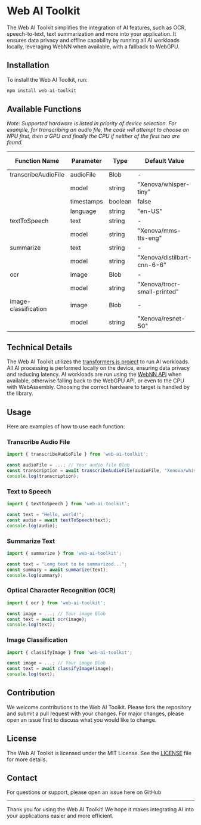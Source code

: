 
# Web AI Toolkit

The Web AI Toolkit simplifies the integration of AI features, such as OCR, speech-to-text, text summarization and more into your application. It ensures data privacy and offline capability by running all AI workloads locally, leveraging WebNN when available, with a fallback to WebGPU.

## Installation

To install the Web AI Toolkit, run:

```sh
npm install web-ai-toolkit
```

## Available Functions

*Note: Supported hardware is listed in priority of device selection. For example, for transcribing an audio file,
the code will attempt to choose an NPU first, then a GPU and finally the CPU if neither of the first two are found.*

| Function Name         | Parameter      | Type                   | Default Value | Supported Hardware |
|-----------------------|----------------|------------------------|---------------|--------------------|
| transcribeAudioFile   | audioFile      | Blob                   | -             | GPU / CPU               |
|                       | model          | string                 | "Xenova/whisper-tiny"|                    |
|                       | timestamps     | boolean                | false         |                    |
|                       | language       | string                 | "en-US"       |                    |
| textToSpeech          | text           | string                 | -             | GPU / CPU               |
|                       | model          | string                 | "Xenova/mms-tts-eng"|                    |
| summarize             | text           | string                 | -             | GPU / CPU               |
|                       | model          | string                 | "Xenova/distilbart-cnn-6-6"|                |
| ocr                   | image          | Blob                   | -             | GPU / CPU               |
|                       | model          | string                 | "Xenova/trocr-small-printed"|                 |
| image-classification  | image          | Blob                   | -             | NPU / GPU / CPU               |
|                       | model          | string                 | "Xenova/resnet-50"|                 |

## Technical Details

The Web AI Toolkit utilizes the [transformers.js project](https://huggingface.co/docs/transformers.js/index) to run AI workloads. All AI processing is performed locally on the device, ensuring data privacy and reducing latency. AI workloads are run using the [WebNN API](https://learn.microsoft.com/en-us/windows/ai/directml/webnn-overview) when available, otherwise falling back to the WebGPU API, or even to the CPU with WebAssembly. Choosing the correct hardware to target is handled by the library.

## Usage

Here are examples of how to use each function:

### Transcribe Audio File

```javascript
import { transcribeAudioFile } from 'web-ai-toolkit';

const audioFile = ...; // Your audio file Blob
const transcription = await transcribeAudioFile(audioFile, "Xenova/whisper-tiny", true, "en-US");
console.log(transcription);
```

### Text to Speech

```javascript
import { textToSpeech } from 'web-ai-toolkit';

const text = "Hello, world!";
const audio = await textToSpeech(text);
console.log(audio);
```

### Summarize Text

```javascript
import { summarize } from 'web-ai-toolkit';

const text = "Long text to be summarized...";
const summary = await summarize(text);
console.log(summary);
```

### Optical Character Recognition (OCR)

```javascript
import { ocr } from 'web-ai-toolkit';

const image = ...; // Your image Blob
const text = await ocr(image);
console.log(text);
```

### Image Classification

```javascript
import { classifyImage } from 'web-ai-toolkit';

const image = ...; // Your image Blob
const text = await classifyImage(image);
console.log(text);
```

## Contribution

We welcome contributions to the Web AI Toolkit. Please fork the repository and submit a pull request with your changes. For major changes, please open an issue first to discuss what you would like to change.

## License

The Web AI Toolkit is licensed under the MIT License. See the [LICENSE](LICENSE) file for more details.

## Contact

For questions or support, please open an issue here on GitHub

---

Thank you for using the Web AI Toolkit! We hope it makes integrating AI into your applications easier and more efficient.
